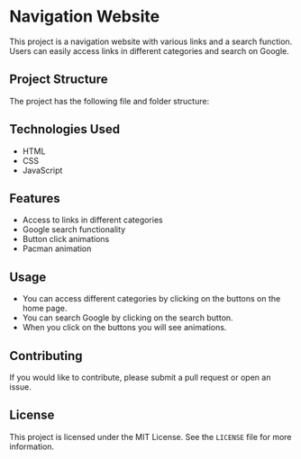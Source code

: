 #  Navigation Website

This project is a navigation website with various links and a search function. Users can easily access links in different categories and search on Google.

## Project Structure

The project has the following file and folder structure:

## Technologies Used

- HTML
- CSS
- JavaScript

## Features

- Access to links in different categories
- Google search functionality
- Button click animations
- Pacman animation

## Usage

- You can access different categories by clicking on the buttons on the home page.
- You can search Google by clicking on the search button.
-  When you click on the buttons you will see animations.

## Contributing

If you would like to contribute, please submit a pull request or open an issue.

## License

This project is licensed under the MIT License. See the `LICENSE` file for more information.
